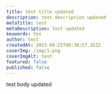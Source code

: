 ```yaml
---
title: test title updated
description: test description updated
metaTitle: test
metaDescription: test updated
keywords: tes
author: test
createdAt: 2023-09-25T08:38:57.263Z
coverImg: /img/1.png
coverImgAlt: test
featured: false
published: false
---
```

t﻿est body updated